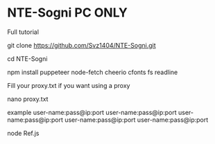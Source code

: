 # NTE-Sogni PC ONLY
Full tutorial

git clone https://github.com/Svz1404/NTE-Sogni.git

cd NTE-Sogni

npm install puppeteer node-fetch cheerio cfonts fs readline

Fill your proxy.txt if you want using a proxy

nano proxy.txt 

example
user-name:pass@ip:port
user-name:pass@ip:port
user-name:pass@ip:port
user-name:pass@ip:port
user-name:pass@ip:port

node Ref.js
